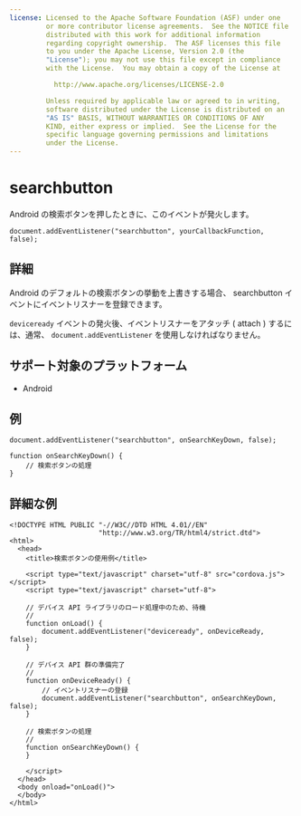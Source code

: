 ```yaml
---
license: Licensed to the Apache Software Foundation (ASF) under one
         or more contributor license agreements.  See the NOTICE file
         distributed with this work for additional information
         regarding copyright ownership.  The ASF licenses this file
         to you under the Apache License, Version 2.0 (the
         "License"); you may not use this file except in compliance
         with the License.  You may obtain a copy of the License at

           http://www.apache.org/licenses/LICENSE-2.0

         Unless required by applicable law or agreed to in writing,
         software distributed under the License is distributed on an
         "AS IS" BASIS, WITHOUT WARRANTIES OR CONDITIONS OF ANY
         KIND, either express or implied.  See the License for the
         specific language governing permissions and limitations
         under the License.
---
```


# searchbutton

Android の検索ボタンを押したときに、このイベントが発火します。

    document.addEventListener("searchbutton", yourCallbackFunction, false);

## 詳細

Android のデフォルトの検索ボタンの挙動を上書きする場合、 searchbutton イベントにイベントリスナーを登録できます。

`deviceready` イベントの発火後、イベントリスナーをアタッチ ( attach ) するには、通常、 `document.addEventListener` を使用しなければなりません。

## サポート対象のプラットフォーム

- Android

## 例

    document.addEventListener("searchbutton", onSearchKeyDown, false);

    function onSearchKeyDown() {
        // 検索ボタンの処理
    }

## 詳細な例

    <!DOCTYPE HTML PUBLIC "-//W3C//DTD HTML 4.01//EN"
                          "http://www.w3.org/TR/html4/strict.dtd">
    <html>
      <head>
        <title>検索ボタンの使用例</title>

        <script type="text/javascript" charset="utf-8" src="cordova.js"></script>
        <script type="text/javascript" charset="utf-8">

        // デバイス API ライブラリのロード処理中のため、待機
        //
        function onLoad() {
            document.addEventListener("deviceready", onDeviceReady, false);
        }

        // デバイス API 群の準備完了
        //
        function onDeviceReady() {
            // イベントリスナーの登録
            document.addEventListener("searchbutton", onSearchKeyDown, false);
        }

        // 検索ボタンの処理
        //
        function onSearchKeyDown() {
        }

        </script>
      </head>
      <body onload="onLoad()">
      </body>
    </html>
